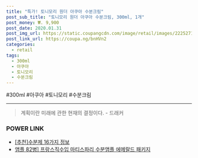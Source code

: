 ```yaml
--- 
title: "특가! 토니모리 원더 아쿠아 수분크림" 
post_sub_title: "토니모리 원더 아쿠아 수분크림, 300ml, 1개" 
post_money: ₩. 9,900 
post_date: 2020.01.31 
post_img_url: https://static.coupangcdn.com/image/retail/images/22252713683653-ae73deea-37e9-4286-b5ca-4c8cef0c115d.png 
post_link_url: https://coupa.ng/bnHVn2 
categories: 
  - retail 
tags: 
  - 300ml 
  - 아쿠아 
  - 토니모리 
  - 수분크림 
--- 
```

  #300ml #아쿠아 #토니모리 #수분크림 
<hr> 

> 계획이란 미래에 관한 현재의 결정이다. - 드래커 


### POWER LINK

* <a href="https://blog.naver.com/fasyy4321/221790806140" target="_blank">[추천]수분제 16가지 정보</a>
* <a href="https://blog.naver.com/sakai111/221785229466" target="_blank">앰플 82병] 프랑스직수입 마티스파리 수분앰플 에메랄드 패키지</a>

